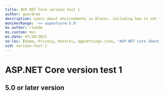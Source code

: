```yaml
---
title: ASP.NET Core version test 1
author: guardrex
description: Learn about environments in Blazor, including how to set the environment.
monikerRange: '>= aspnetcore-5.0'
ms.author: riande
ms.custom: mvc
ms.date: 07/20/2021
no-loc: [Home, Privacy, Kestrel, appsettings.json, "ASP.NET Core Identity", cookie, Cookie, Blazor, "Blazor Server", "Blazor WebAssembly", "Identity", "Let's Encrypt", Razor, SignalR, Development, Staging, Production]
uid: version-test-1
---
```

# ASP.NET Core version test 1

## 5.0 or later version
